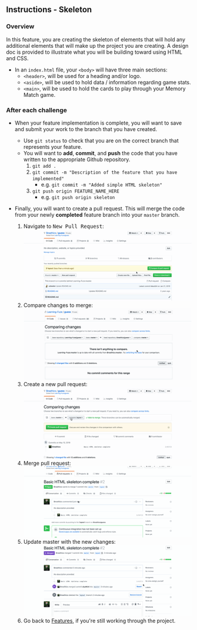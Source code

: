 Instructions - Skeleton
--

### Overview

In this feature, you are creating the skeleton of elements that will hold any additional elements that will make up the project you are creating. A design doc is provided to illustrate what you will be building toward using HTML and CSS.

- In an `index.html` file, your `<body>` will have three main sections:
  - `<header>`, will be used for a heading and/or logo.
  - `<aside>`, will be used to hold data / information regarding game stats.
  - `<main>`, will be used to hold the cards to play through your Memory Match game.

<!-- TODO Will have design docs located here 

- Bullet
![Alt-text-for-image](/path/to/image.jpg)

-->


### After each challenge

- When your feature implementation is complete, you will want to save and submit your work to the branch that you have created.
  - Use `git status` to check that you are on the correct branch that represents your feature.
  - You will want to **add**, **commit**, and **push** the code that you have written to the appropriate Github repository.
    1. `git add .`
    2. `git commit -m "Description of the feature that you have implemented"`
       - e.g. `git commit -m "Added simple HTML skeleton"`
    3. `git push origin FEATURE_NAME_HERE`
       - e.g. `git push origin skeleton`

- Finally, you will want to create a pull request. This will merge the code from your newly **completed** feature branch into your `master` branch.

  1. Navigate to <kbd>New Pull Request</kbd>:
  ![Navigate to pull requests](../tutorial/images/navigate-to-pull-request.gif)
  2. Compare changes to merge: 
  ![Compare changes to merge](../tutorial/images/compare-changes.gif)
  3. Create a new pull request:
  ![Create new pull request](../tutorial/images/create-pull-request.gif)
  4. Merge pull request:
  ![Merge pull request](../tutorial/images/merge-pull-request.gif)
  5. Update master with the new changes:
  ![Update master](../tutorial/images/pull-new-changes.gif)
  6. Go back to [Features](../../README.md), if you're still working through the project.